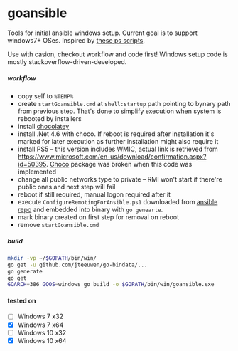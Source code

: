 # goansible

Tools for initial ansible windows setup. Current goal is to support windows7+ OSes. Inspired by [these ps scripts](https://github.com/ansible/ansible/blob/devel/examples/scripts/).

Use with casion, checkout workflow and code first! Windows setup code is mostly stackoverflow-driven-developed.

##### workflow

- copy self to `%TEMP%`
- create `startGoansible.cmd` at `shell:startup` path pointing to bynary path from previous step. That's done to simplify execution when system is rebooted by installers
- install [chocolatey](https://chocolatey.org/)
- install .Net 4.6 with choco. If reboot is required after installation it's marked for later execution as further installation might also require it
- install PS5 – this version includes WMIC, actual link is retrieved from https://www.microsoft.com/en-us/download/confirmation.aspx?id=50395. [Choco](https://chocolatey.org/packages/PowerShell) package was broken when this code was implemented
- change all public networks type to private – RMI won't start if there're public ones and next step will fail
- reboot if still required, manual logon required after it
- execute `ConfigureRemotingForAnsible.ps1` downloaded from [ansible repo](https://github.com/ansible/ansible/blob/devel/examples/scripts/ConfigureRemotingForAnsible.ps1) and embedded into binary with `go genearte`.
- mark binary created on first step for removal on reboot
- remove `startGoansible.cmd`

##### build

```bash
mkdir -vp ~/$GOPATH/bin/win/
go get -u github.com/jteeuwen/go-bindata/...
go generate
go get
GOARCH=386 GOOS=windows go build -o $GOPATH/bin/win/goansible.exe
```

#### tested on

- [ ] Windows 7 x32
- [x] Windows 7 x64
- [ ] Windows 10 x32
- [x] Windows 10 x64
